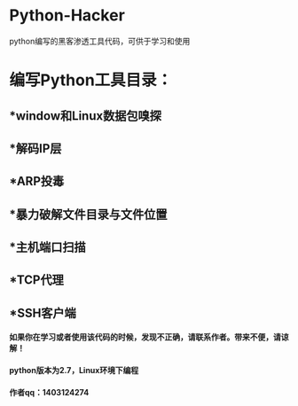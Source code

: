 Python-Hacker
=============
python编写的黑客渗透工具代码，可供于学习和使用

 # 编写Python工具目录：
 ##   *window和Linux数据包嗅探
 ##   *解码IP层
 ##   *ARP投毒
 ##   *暴力破解文件目录与文件位置
 ##   *主机端口扫描
 ##   *TCP代理
 ##   *SSH客户端


 #### 如果你在学习或者使用该代码的时候，发现不正确，请联系作者。带来不便，请谅解！
 #### python版本为2.7，Linux环境下编程
 #### 作者qq：1403124274
